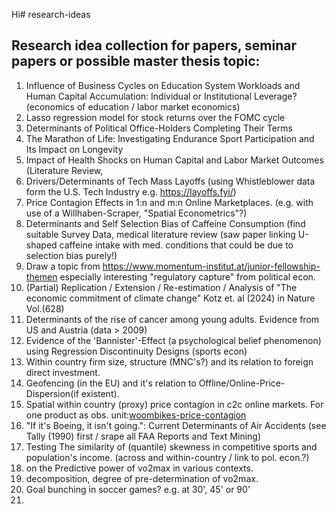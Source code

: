 Hi# research-ideas
## Research idea collection for papers, seminar papers or possible master thesis topic:

1) Influence of Business Cycles on Education System Workloads and Human Capital Accumulation: Individual or Institutional Leverage? (economics of education / labor market economics)
2) Lasso regression model for stock returns over the FOMC cycle 
3) Determinants of Political Office-Holders Completing Their Terms 
4) The Marathon of Life: Investigating Endurance Sport Participation and Its Impact on Longevity
5) Impact of Health Shocks on Human Capital and Labor Market Outcomes (Literature Review, 
6) Drivers/Determinants of Tech Mass Layoffs (using Whistleblower data form the U.S. Tech Industry e.g. https://layoffs.fyi/)
7) Price Contagion Effects in 1:n and m:n Online Marketplaces. (e.g. with use of a Willhaben-Scraper, "Spatial Econometrics"?)
8) Determinants and Self Selection Bias of Caffeine Consumption (find suitable Survey Data, medical literature review (saw paper linking U-shaped caffeine intake with med. conditions that could be due to selection bias purely!)
9) Draw a topic from https://www.momentum-institut.at/junior-fellowship-themen especially interesting "regulatory capture" from political econ.
10) (Partial) Replication / Extension / Re-estimation / Analysis of "The economic commitment of climate change" Kotz et. al (2024) in Nature Vol.(628)
11) Determinants of the rise of cancer among young adults. Evidence from US and Austria (data > 2009)
12) Evidence of the 'Bannister'-Effect (a psychological belief phenomenon) using Regression Discontinuity Designs (sports econ)
13) Within country firm size, structure (MNC's?) and its relation to foreign direct investment.
14) Geofencing (in the EU) and it's relation to Offline/Online-Price-Dispersion(if existent).
15) Spatial within country (proxy) price contagion in c2c online markets. For one product as obs. unit:[woombikes-price-contagion](https://github.com/felix-reichel/woombikes-price-contagion)
16) "If it's Boeing, it isn't going.": Current Determinants of Air Accidents (see Tally (1990) first / srape all FAA Reports and Text Mining)
17) Testing The similarity of (quantile) skewness in competitive sports and population's income. (across and within-country / link to pol. econ.?)
18) on the Predictive power of vo2max in various contexts.
19) decomposition, degree of pre-determination of vo2max.
20) Goal bunching in soccer games? e.g. at 30', 45' or 90'
21) 

